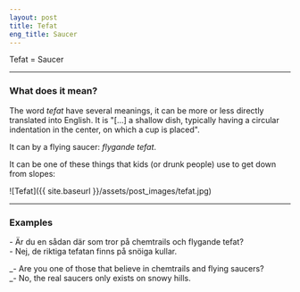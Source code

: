 ```yaml
---
layout: post
title: Tefat
eng_title: Saucer
---
```


Tefat = Saucer

----

### What does it mean?

The word *tefat* have several meanings, it can be more or less directly translated into English. It is "[...] 
a shallow dish, typically having a circular indentation in the center, on which a cup is placed".

It can by a flying saucer: *flygande tefat*.

It can be one of these things that kids (or drunk people) use to get down from slopes:

![Tefat]({{ site.baseurl }}/assets/post_images/tefat.jpg)

----

### Examples

\- Är du en sådan där som tror på chemtrails och flygande tefat?  
\- Nej, de riktiga tefatan finns på snöiga kullar.  

_\- Are you one of those that believe in chemtrails and flying saucers?  
_\- No, the real saucers only exists on snowy hills.  

